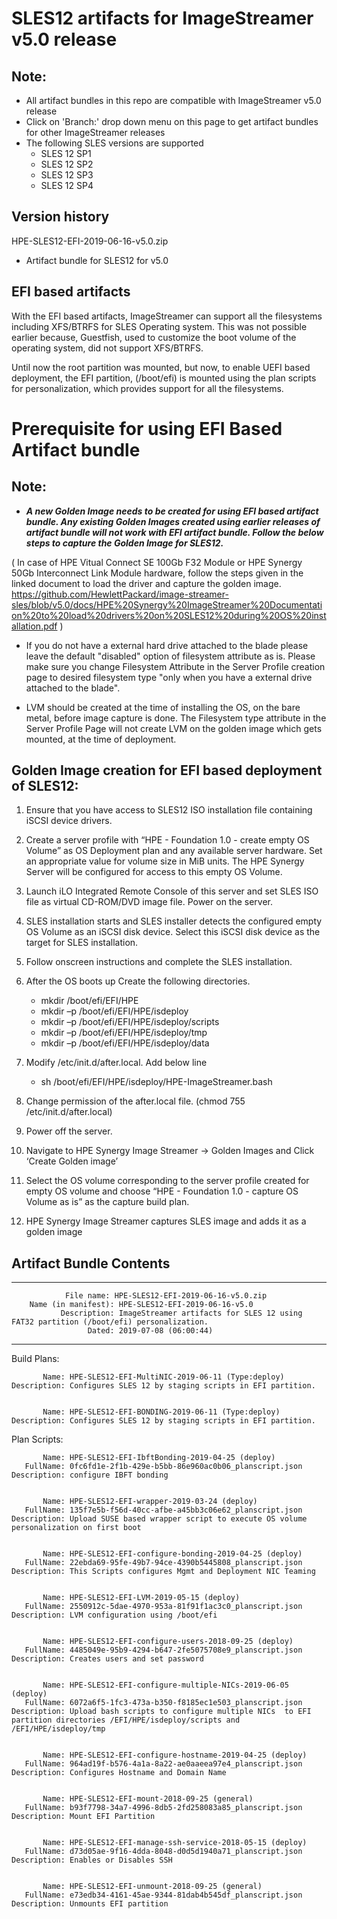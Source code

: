 # SLES12 artifacts for ImageStreamer v5.0 release

## Note: 
- All artifact bundles in this repo are compatible with ImageStreamer v5.0 release
- Click on 'Branch:' drop down menu on this page to get artifact bundles for other ImageStreamer releases
- The following SLES versions are supported
	- SLES 12 SP1
	- SLES 12 SP2
	- SLES 12 SP3
	- SLES 12 SP4
	
## Version history

HPE-SLES12-EFI-2019-06-16-v5.0.zip 
 - Artifact bundle for SLES12 for v5.0

## EFI based artifacts

With the EFI based artifacts, ImageStreamer can support all the filesystems including XFS/BTRFS for SLES Operating system.
This was not possible earlier because, Guestfish, used to customize the boot volume of the operating system, did not support XFS/BTRFS. 

Until now the root partition was mounted, but now, to enable UEFI based deployment, the EFI partition, (/boot/efi) is mounted using the plan scripts for personalization, which provides support for all the filesystems.

# Prerequisite for using EFI Based Artifact bundle

## Note: 
- ***A new Golden Image needs to be created for using EFI based artifact bundle. Any existing Golden Images created using earlier releases of artifact bundle will not work with EFI artifact bundle. Follow the below steps to capture the Golden Image for SLES12.***

( In case of HPE Vitual Connect SE 100Gb F32 Module or HPE Synergy 50Gb Interconnect Link Module hardware, follow the steps given in the linked document to load the driver and capture the golden image.
https://github.com/HewlettPackard/image-streamer-sles/blob/v5.0/docs/HPE%20Synergy%20ImageStreamer%20Documentation%20to%20load%20drivers%20on%20SLES12%20during%20OS%20installation.pdf )

- If you do not have a external hard drive attached to the blade please leave the default "disabled" option of filesystem attribute as is. Please make sure you change Filesystem Attribute in the Server Profile creation page to desired filesystem type "only when you have a external drive attached to the blade".

- LVM should be created at the time of installing the OS, on the bare metal, before image capture is done. The Filesystem type attribute in the Server Profile Page will not create LVM on the golden image which gets mounted, at the time of deployment.

## Golden Image creation for EFI based deployment of SLES12:

1.	Ensure that you have access to SLES12 ISO installation file containing iSCSI device drivers.

2.	Create a server profile with “HPE - Foundation 1.0 - create empty OS Volume” as OS Deployment plan and any available server 		hardware. Set an appropriate value for volume size in MiB units. The HPE Synergy Server will be configured for access to this 		empty OS Volume.

3.	Launch iLO Integrated Remote Console of this server and set SLES ISO file as virtual CD-ROM/DVD image file. Power on the 		server.

4.	SLES installation starts and SLES installer detects the configured empty OS Volume as an iSCSI disk device. Select this iSCSI 		disk device as the target for SLES installation.

5.	Follow onscreen instructions and complete the SLES installation.

6.	After the OS boots up Create the following directories.

      - mkdir /boot/efi/EFI/HPE
      -	mkdir –p /boot/efi/EFI/HPE/isdeploy
      -	mkdir –p /boot/efi/EFI/HPE/isdeploy/scripts
      -	mkdir –p /boot/efi/EFI/HPE/isdeploy/tmp
      -	mkdir –p /boot/efi/EFI/HPE/isdeploy/data

7.	Modify /etc/init.d/after.local. Add below line

      -	sh /boot/efi/EFI/HPE/isdeploy/HPE-ImageStreamer.bash

8.	Change permission of the after.local file. (chmod 755 /etc/init.d/after.local)

9.	Power off the server. 

10.	Navigate to HPE Synergy Image Streamer -> Golden Images and Click ‘Create Golden image’ 
 
11.	Select the OS volume corresponding to the server profile created for empty OS volume and choose “HPE - Foundation 1.0 - capture 	OS Volume as is” as the capture build plan. 
 
12.	HPE Synergy Image Streamer captures SLES image and adds it as a golden image


## Artifact Bundle Contents

--------------------------------------------------------------------------------

	            File name: HPE-SLES12-EFI-2019-06-16-v5.0.zip
		Name (in manifest): HPE-SLES12-EFI-2019-06-16-v5.0
		       Description: ImageStreamer artifacts for SLES 12 using FAT32 partition (/boot/efi) personalization. 
		             Dated: 2019-07-08 (06:00:44)

--------------------------------------------------------------------------------

Build Plans:

	       Name: HPE-SLES12-EFI-MultiNIC-2019-06-11 (Type:deploy)
	Description: Configures SLES 12 by staging scripts in EFI partition. 


	       Name: HPE-SLES12-EFI-BONDING-2019-06-11 (Type:deploy)
	Description: Configures SLES 12 by staging scripts in EFI partition. 



Plan Scripts:

	       Name: HPE-SLES12-EFI-IbftBonding-2019-04-25 (deploy)
	   FullName: 0fc6fd1e-2f1b-429e-b5bb-86e960ac0b06_planscript.json
	Description: configure IBFT bonding


	       Name: HPE-SLES12-EFI-wrapper-2019-03-24 (deploy)
	   FullName: 135f7e5b-f56d-40cc-afbe-a45bb3c06e62_planscript.json
	Description: Upload SUSE based wrapper script to execute OS volume personalization on first boot


	       Name: HPE-SLES12-EFI-configure-bonding-2019-04-25 (deploy)
	   FullName: 22ebda69-95fe-49b7-94ce-4390b5445808_planscript.json
	Description: This Scripts configures Mgmt and Deployment NIC Teaming


	       Name: HPE-SLES12-EFI-LVM-2019-05-15 (deploy)
	   FullName: 2550912c-5dae-4970-953a-81f91f1ac3c0_planscript.json
	Description: LVM configuration using /boot/efi


	       Name: HPE-SLES12-EFI-configure-users-2018-09-25 (deploy)
	   FullName: 4485049e-95b9-4294-b647-2fe5075708e9_planscript.json
	Description: Creates users and set password


	       Name: HPE-SLES12-EFI-configure-multiple-NICs-2019-06-05 (deploy)
	   FullName: 6072a6f5-1fc3-473a-b350-f8185ec1e503_planscript.json
	Description: Upload bash scripts to configure multiple NICs  to EFI partition directories /EFI/HPE/isdeploy/scripts and  /EFI/HPE/isdeploy/tmp


	       Name: HPE-SLES12-EFI-configure-hostname-2019-04-25 (deploy)
	   FullName: 964ad19f-b576-4a1a-8a22-ae0aaeea97e4_planscript.json
	Description: Configures Hostname and Domain Name


	       Name: HPE-SLES12-EFI-mount-2018-09-25 (general)
	   FullName: b93f7798-34a7-4996-8db5-2fd258083a85_planscript.json
	Description: Mount EFI Partition


	       Name: HPE-SLES12-EFI-manage-ssh-service-2018-05-15 (deploy)
	   FullName: d73d05ae-9f16-4dda-8048-d0d5d1940a71_planscript.json
	Description: Enables or Disables SSH


	       Name: HPE-SLES12-EFI-unmount-2018-09-25 (general)
	   FullName: e73edb34-4161-45ae-9344-81dab4b545df_planscript.json
	Description: Unmounts EFI partition

